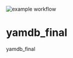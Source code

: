 ![example workflow](https://github.com/egorcoders/yamdb_final/actions/workflows/yamdb_workflow.yml/badge.svg)

# yamdb_final

yamdb_final
